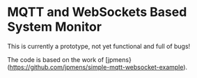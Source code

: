 # MQTT and WebSockets Based System Monitor

This is currently a prototype, not yet functional and full of bugs! 

The code is based on the work of 
[jpmens}(https://github.com/jpmens/simple-mqtt-websocket-example).

